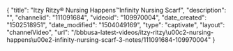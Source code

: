 {
    "title": "Itzy Ritzy&reg; Nursing Happens&trade;Infinity Nursing Scarf",
    "description": "",
    "channelid": "111091684",
    "videoid": "109970004",
    "date_created": "1502518951",
    "date_modified": "1504049169",
    "type": "captivate",
    "layout": "channelVideo",
    "url": "\/bbbusa-latest-videos\/itzy-ritzy\u00c2-nursing-happens\u00e2-infinity-nursing-scarf-3-notes\/111091684-109970004"
}